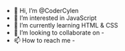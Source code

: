 - 👋 Hi, I’m @CoderCylen
- 👀 I’m interested in JavaScript
- 🌱 I’m currently learning HTML & CSS
- 💞️ I’m looking to collaborate on -
- 📫 How to reach me -

<!---
CoderCylen/CoderCylen is a ✨ special ✨ repository because its `README.md` (this file) appears on your GitHub profile.
You can click the Preview link to take a look at your changes.
--->
